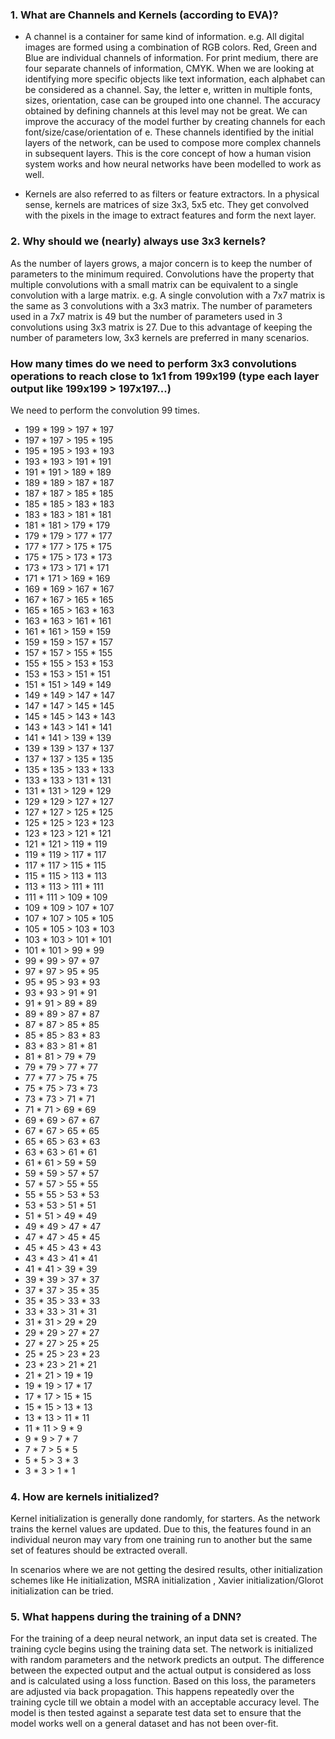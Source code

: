 ### 1. What are Channels and Kernels (according to EVA)? ###

* A channel is a container for same kind of information. e.g. All digital images are formed using a
combination of RGB colors. Red, Green and Blue are individual channels of information. For print
medium, there are four separate channels of information, CMYK.
When we are looking at identifying more specific objects like text information, each alphabet can be
considered as a channel. Say, the letter e, written in multiple fonts, sizes, orientation, case can be
grouped into one channel. The accuracy obtained by defining channels at this level may not be great. We
can improve the accuracy of the model further by creating channels for each font/size/case/orientation of
e.
These channels identified by the initial layers of the network, can be used to compose more complex
channels in subsequent layers. This is the core concept of how a human vision system works and how
neural networks have been modelled to work as well.

* Kernels are also referred to as filters or feature extractors. In a physical sense, kernels are matrices of
size 3x3, 5x5 etc. They get convolved with the pixels in the image to extract features and form the next
layer.

### 2. Why should we (nearly) always use 3x3 kernels? ###

As the number of layers grows, a major concern is to keep the number of parameters to the
minimum required. Convolutions have the property that multiple convolutions with a small matrix
can be equivalent to a single convolution with a large matrix. e.g. A single convolution with a 7x7
matrix is the same as 3 convolutions with a 3x3 matrix. The number of parameters used in a 7x7
matrix is 49 but the number of parameters used in 3 convolutions using 3x3 matrix is 27. Due to
this advantage of keeping the number of parameters low, 3x3 kernels are preferred in many
scenarios.

### How many times do we need to perform 3x3 convolutions operations to reach close to 1x1 from 199x199 (type each layer output like 199x199 > 197x197...) ###

We need to perform the convolution 99 times.

*	199	*	199	>	197	*	197
*	197	*	197	>	195	*	195
*	195	*	195	>	193	*	193
*	193	*	193	>	191	*	191
*	191	*	191	>	189	*	189
*	189	*	189	>	187	*	187
*	187	*	187	>	185	*	185
*	185	*	185	>	183	*	183
*	183	*	183	>	181	*	181
*	181	*	181	>	179	*	179
*	179	*	179	>	177	*	177
*	177	*	177	>	175	*	175
*	175	*	175	>	173	*	173
*	173	*	173	>	171	*	171
*	171	*	171	>	169	*	169
*	169	*	169	>	167	*	167
*	167	*	167	>	165	*	165
*	165	*	165	>	163	*	163
*	163	*	163	>	161	*	161
*	161	*	161	>	159	*	159
*	159	*	159	>	157	*	157
*	157	*	157	>	155	*	155
*	155	*	155	>	153	*	153
*	153	*	153	>	151	*	151
*	151	*	151	>	149	*	149
*	149	*	149	>	147	*	147
*	147	*	147	>	145	*	145
*	145	*	145	>	143	*	143
*	143	*	143	>	141	*	141
*	141	*	141	>	139	*	139
*	139	*	139	>	137	*	137
*	137	*	137	>	135	*	135
*	135	*	135	>	133	*	133
*	133	*	133	>	131	*	131
*	131	*	131	>	129	*	129
*	129	*	129	>	127	*	127
*	127	*	127	>	125	*	125
*	125	*	125	>	123	*	123
*	123	*	123	>	121	*	121
*	121	*	121	>	119	*	119
*	119	*	119	>	117	*	117
*	117	*	117	>	115	*	115
*	115	*	115	>	113	*	113
*	113	*	113	>	111	*	111
*	111	*	111	>	109	*	109
*	109	*	109	>	107	*	107
*	107	*	107	>	105	*	105
*	105	*	105	>	103	*	103
*	103	*	103	>	101	*	101
*	101	*	101	>	99	*	99
*	99	*	99	>	97	*	97
*	97	*	97	>	95	*	95
*	95	*	95	>	93	*	93
*	93	*	93	>	91	*	91
*	91	*	91	>	89	*	89
*	89	*	89	>	87	*	87
*	87	*	87	>	85	*	85
*	85	*	85	>	83	*	83
*	83	*	83	>	81	*	81
*	81	*	81	>	79	*	79
*	79	*	79	>	77	*	77
*	77	*	77	>	75	*	75
*	75	*	75	>	73	*	73
*	73	*	73	>	71	*	71
*	71	*	71	>	69	*	69
*	69	*	69	>	67	*	67
*	67	*	67	>	65	*	65
*	65	*	65	>	63	*	63
*	63	*	63	>	61	*	61
*	61	*	61	>	59	*	59
*	59	*	59	>	57	*	57
*	57	*	57	>	55	*	55
*	55	*	55	>	53	*	53
*	53	*	53	>	51	*	51
*	51	*	51	>	49	*	49
*	49	*	49	>	47	*	47
*	47	*	47	>	45	*	45
*	45	*	45	>	43	*	43
*	43	*	43	>	41	*	41
*	41	*	41	>	39	*	39
*	39	*	39	>	37	*	37
*	37	*	37	>	35	*	35
*	35	*	35	>	33	*	33
*	33	*	33	>	31	*	31
*	31	*	31	>	29	*	29
*	29	*	29	>	27	*	27
*	27	*	27	>	25	*	25
*	25	*	25	>	23	*	23
*	23	*	23	>	21	*	21
*	21	*	21	>	19	*	19
*	19	*	19	>	17	*	17
*	17	*	17	>	15	*	15
*	15	*	15	>	13	*	13
*	13	*	13	>	11	*	11
*	11	*	11	>	9	*	9
*	9	*	9	>	7	*	7
*	7	*	7	>	5	*	5
*	5	*	5	>	3	*	3
*	3	*	3	>	1	*	1

### 4. How are kernels initialized? ###

Kernel initialization is generally done randomly, for starters. As the network trains the kernel values are updated. Due to this,
the features found in an individual neuron may vary from one training run to another but the same set of features should be extracted overall.

In scenarios where we are not getting the desired results, other initialization schemes like He initialization, MSRA initialization , Xavier initialization/Glorot initialization can be tried. 

### 5. What happens during the training of a DNN? ###

For the training of a deep neural network, an input data set is created. The training cycle begins using the training data set. The network is initialized with random parameters and the network predicts an output. The difference between the expected output and the actual output is considered as loss and is calculated using a loss function. Based on this loss, the parameters are adjusted via back propagation. This happens repeatedly over the training cycle till we obtain a model with an acceptable accuracy level. The model is then tested against a separate test data set to ensure that the model works well on a general dataset and has not been over-fit.  
